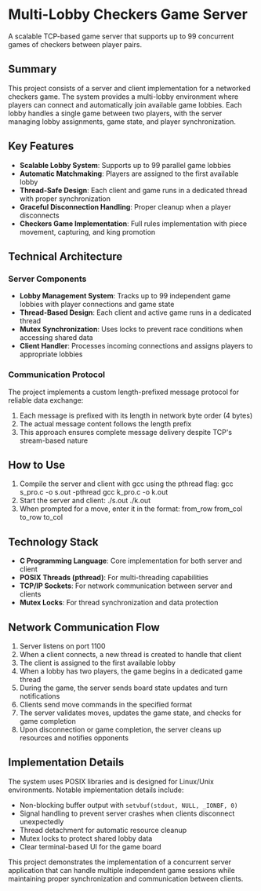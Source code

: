 # Multi-Lobby Checkers Game Server

A scalable TCP-based game server that supports up to 99 concurrent games of checkers between player pairs.

## Summary

This project consists of a server and client implementation for a networked checkers game. The system provides a multi-lobby environment where players can connect and automatically join available game lobbies. Each lobby handles a single game between two players, with the server managing lobby assignments, game state, and player synchronization.

## Key Features

- **Scalable Lobby System**: Supports up to 99 parallel game lobbies
- **Automatic Matchmaking**: Players are assigned to the first available lobby
- **Thread-Safe Design**: Each client and game runs in a dedicated thread with proper synchronization
- **Graceful Disconnection Handling**: Proper cleanup when a player disconnects
- **Checkers Game Implementation**: Full rules implementation with piece movement, capturing, and king promotion

## Technical Architecture

### Server Components

- **Lobby Management System**: Tracks up to 99 independent game lobbies with player connections and game state
- **Thread-Based Design**: Each client and active game runs in a dedicated thread
- **Mutex Synchronization**: Uses locks to prevent race conditions when accessing shared data
- **Client Handler**: Processes incoming connections and assigns players to appropriate lobbies

### Communication Protocol

The project implements a custom length-prefixed message protocol for reliable data exchange:

1. Each message is prefixed with its length in network byte order (4 bytes)
2. The actual message content follows the length prefix
3. This approach ensures complete message delivery despite TCP's stream-based nature

## How to Use

1. Compile the server and client with gcc using the pthread flag:
gcc s_pro.c -o s.out -pthread
gcc k_pro.c -o k.out
3. Start the server and client: ./s.out ./k.out
4. When prompted for a move, enter it in the format: from_row from_col to_row to_col


## Technology Stack

- **C Programming Language**: Core implementation for both server and client
- **POSIX Threads (pthread)**: For multi-threading capabilities
- **TCP/IP Sockets**: For network communication between server and clients
- **Mutex Locks**: For thread synchronization and data protection

## Network Communication Flow

1. Server listens on port 1100
2. When a client connects, a new thread is created to handle that client
3. The client is assigned to the first available lobby
4. When a lobby has two players, the game begins in a dedicated game thread
5. During the game, the server sends board state updates and turn notifications
6. Clients send move commands in the specified format
7. The server validates moves, updates the game state, and checks for game completion
8. Upon disconnection or game completion, the server cleans up resources and notifies opponents

## Implementation Details

The system uses POSIX libraries and is designed for Linux/Unix environments. Notable implementation details include:

- Non-blocking buffer output with `setvbuf(stdout, NULL, _IONBF, 0)`
- Signal handling to prevent server crashes when clients disconnect unexpectedly
- Thread detachment for automatic resource cleanup
- Mutex locks to protect shared lobby data
- Clear terminal-based UI for the game board

This project demonstrates the implementation of a concurrent server application that can handle multiple independent game sessions while maintaining proper synchronization and communication between clients.
